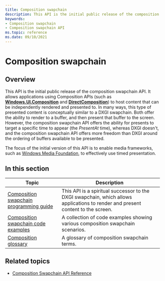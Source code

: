 ```yaml
---
title: Composition swapchain
description: This API is the initial public release of the composition swapchain API
keywords:
- Composition swapchain
- Composition swapchain API
ms.topic: reference
ms.date: 09/10/2021
---
```


# Composition swapchain

## Overview

This API is the initial public release of the composition swapchain API. It allows applications using Composition APIs (such as [**Windows.UI.Composition**](/uwp/api/windows.ui.composition) and [**DirectComposition**](/windows/win32/directcomp/directcomposition-portal)) to host content that can be independently rendered and presented to. In many ways, this type of presented content is conceptually similar to a DXGI swapchain. Both offer the ability to render to a buffer, and then present that buffer to the screen. However, the composition swapchain API offers the ability for presents to target a specific time to appear (the *PresentAt* time), whereas DXGI doesn't, and the composition swapchain API offers more freedom than DXGI around the ordering of buffers available to be presented.

The focus of the initial version of this API is to enable media frameworks, such as [Windows Media Foundation](/windows/win32/medfound/microsoft-media-foundation-sdk), to effectively use timed presentation.

## In this section

| Topic | Description |
|-|-|
| [Composition swapchain programming guide](comp-swapchain.md) | This API is a spiritual successor to the DXGI swapchain, which allows applications to render and present content to the screen. |
| [Composition swapchain code examples](comp-swapchain-examples.md) | A collection of code examples showing various composition swapchain scenarios. |
| [Composition glossary](comp-swapchain-glossary.md) | A glossary of composition swapchain terms. |

## Related topics

- [Composition Swapchain API Reference](/windows/win32/api/_comp_swapchain/)
